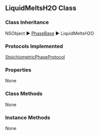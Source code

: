 ## LiquidMeltsH2O Class  
### Class Inheritance  
NSObject ▶️ [PhaseBase](PhaseBase.html) ▶️ LiquidMeltsH2O  

### Protocols Implemented  
[StoichiometricPhaseProtocol](StoichiometricPhaseProtocol.html)    

### Properties  
None  

### Class Methods  
None  

### Instance Methods  
None  

